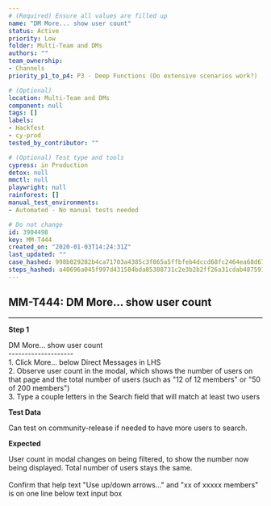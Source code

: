 ```yaml
---
# (Required) Ensure all values are filled up
name: "DM More... show user count"
status: Active
priority: Low
folder: Multi-Team and DMs
authors: ""
team_ownership:
- Channels
priority_p1_to_p4: P3 - Deep Functions (Do extensive scenarios work?)

# (Optional)
location: Multi-Team and DMs
component: null
tags: []
labels:
- Hackfest
- cy-prod
tested_by_contributor: ""

# (Optional) Test type and tools
cypress: in Production
detox: null
mmctl: null
playwright: null
rainforest: []
manual_test_environments:
- Automated - No manual tests needed

# Do not change
id: 3904498
key: MM-T444
created_on: "2020-01-03T14:24:31Z"
last_updated: ""
case_hashed: 998b029282b4ca71703a4385c3f865a5ffbfeb4dccd68fc2464ea68d6732b571b10ba69b145484e9664a54e981199654
steps_hashed: a40696a045f997d431584bda85308731c2e3b2b2ff26a31cdab4875913e5a4fb809d120fdd968b728023f03b6b770213
---
```


<!-- (Auto-generated) Based on frontmatter's "key" and "name" -->

## MM-T444: DM More... show user count

---

**Step 1**

DM More... show user count\
\--------------------\
1\. Click More... below Direct Messages in LHS\
2\. Observe user count in the modal, which shows the number of users on that page and the total number of users (such as "12 of 12 members" or "50 of 200 members")\
3\. Type a couple letters in the Search field that will match at least two users

**Test Data**

Can test on community-release if needed to have more users to search.

**Expected**

User count in modal changes on being filtered, to show the number now being displayed. Total number of users stays the same.\
\
Confirm that help text "Use up/down arrows..." and "xx of xxxxx members" is on one line below text input box
